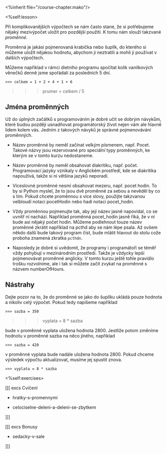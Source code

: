 <%inherit file="/course-chapter.mako"/>

<%self:lesson>

Při komplikovanějších výpočtech se nám často stane, že si potřebujeme nějaký
mezivýpočet uložit pro pozdější použití. K tomu nám slouží takzvané
_proměnné_.

Proměnná je jakási pojmenovaná krabička nebo šuplík, do kterého si můžeme
uložit nějakou hodnotu, abychom ji neztratili a mohli ji používat v dalších
výpočtech.

Můžeme například v rámci dietního programu spočítat kolik vanilkových věnečků
denně jsme spořádali za posledních 5 dní.


    >>> celkem = 1 + 2 + 4 + 1 + 6

>>> prumer = celkem / 5

## Jména proměnných

Už do úplných začátků s programováním je dobré učit se dobrým návykům, které
budou později usnadňovat programátorský život nejen vám ale hlavně lidem kolem
vás. Jedním z takových návyků je správné pojmenovávání proměnných.

* Název proměnné by neměl začínat velkým písmenem, např. Pocet. Takové názvy jsou rezervované pro speciální typy proměnných, ke kterým se v tomto kurzu nedostaneme. 

* Název proměnné by neměl obsahovat diakritiku, např. počet. Programovací jazyky vznikaly v Anglickém prostředí, kde se diakritika napoužívá, takže si ní většina jazyků neporadí. 

* Víceslovné proměnné nesmí obsahovat mezeru, např. pocet hodin. To by si Python myslel, že to jsou dvě proměnné za sebou a nevěděl by co s tím. Pokud chcete proměnnou s více slovy, použíjte takzvanou velbloudí notaci pocetHodin nebo hadí notaci pocet_hodin.

* Vždy proměnnou pojmenujte tak, aby její název jasně napovídal, co se uvnitř ní nachází. Například proměnná pocet_hodin jasně říká, že v ní bude asi nějaký počet hodin. Můžeme podlehnout touze název proměnné zkrátit například na pcthd aby se nám lépe psala. Až ovšem někdo další bude takový program číst, bude mlátit hlavout do stolu cože proboha znamená zkratka `pcthdn`.

* Naposledy je dobré si uvědomit, že programy i programátoři se téměř vždy pohybují v mezinárodním prostředí. Takže je vždycky lepší pojmenovávat proměnné anglicky. V tomto kurzu ještě tohle pravidlo trošku rozvolníme, ale i tak si můžete začít zvykat na proměnné s názvem numberOfHours.

## Nástrahy

Dejte pozor na to, že do proměnné se jako do šuplíku ukládá pouze hodnota a
nikoliv celý výpočet. Pokud tedy napíšeme například


    >>> sazba = 350

>>> vyplata = 8 * sazba

bude v proměnné vyplata uložena hodnota 2800. Jestliže potom změníme hodnotu v
proměnné sazba na něco jiného, například


    >>> sazba = 420

v proměnné vyplata bude nadále uložena hodnota 2800. Pokud chceme výsledek
výpočtu aktualizovat, musíme jej spustit znova.


    >>> vyplata = 8 * sazba

<%self:exercises>

[[[ excs Cvičení

- hratky-s-promennymi

- celociselne-deleni-a-deleni-se-zbytkem

]]]

[[[ excs Bonusy

- sedacky-v-sale

]]]

